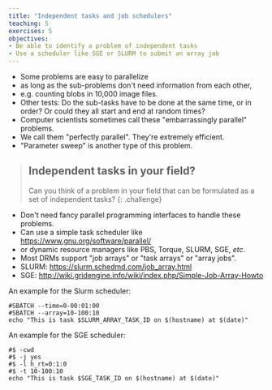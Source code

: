 ```yaml
---
title: "Independent tasks and job schedulers"
teaching: 5
exercises: 5
objectives:
- Be able to identify a problem of independent tasks
- Use a scheduler like SGE or SLURM to submit an array job 
---
```


- Some problems are easy to parallelize
- as long as the sub-problems don't need information from each other,
- e.g. counting blobs in 10,000 image files.
- Other tests: Do the sub-tasks have to be done at the same time, 
 or in order? Or could they all start and end at random times?
- Computer scientists sometimes call these "embarrassingly parallel" problems.
- We call them "perfectly parallel". They're extremely efficient.
- "Parameter sweep" is another type of this problem.

> ## Independent tasks in your field?
>
> Can you think of a problem in your field that can be formulated
> as a set of independent tasks?
{: .challenge}

- Don't need fancy parallel programming interfaces to handle these problems.
- Can use a simple task scheduler like https://www.gnu.org/software/parallel/
- or dynamic resource managers like PBS, Torque, SLURM, SGE, *etc.*
- Most DRMs support "job arrays" or "task arrays" or "array jobs".
- SLURM: https://slurm.schedmd.com/job_array.html
- SGE: http://wiki.gridengine.info/wiki/index.php/Simple-Job-Array-Howto

An example for the Slurm scheduler:

~~~ {.shell}
#SBATCH --time=0-00:01:00
#SBATCH --array=10-100:10
echo "This is task $SLURM_ARRAY_TASK_ID on $(hostname) at $(date)"
~~~

An example for the SGE scheduler:

~~~ {.shell}
#$ -cwd
#$ -j yes
#$ -l h_rt=0:1:0
#$ -t 10-100:10
echo "This is task $SGE_TASK_ID on $(hostname) at $(date)"
~~~
